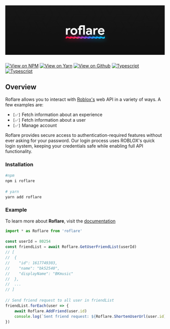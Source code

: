 
# <img src="https://github.com/roblox-js/core/blob/main/img/banner.png?raw=true">
[![View on NPM](https://img.shields.io/badge/View%20On%20NPM-0F0F0F?style=for-the-badge)](https://npmjs.com/package/roflare) [![View on Yarn](https://img.shields.io/badge/View%20On%20Yarn-0F0F0F?style=for-the-badge)](https://yarnpkg.com/package/roflare) [![View on Github](https://img.shields.io/badge/View%20On%20Github-0F0F0F?style=for-the-badge)](https://github.com/roblox-js/core) [![Typescript](https://img.shields.io/badge/roflare.ml-0F0F0F?style=for-the-badge)](https://docs.roflare.com/) [![Typescript](https://img.shields.io/badge/built%20with%20typescript-0F0F0F?style=for-the-badge)](https://typescript.com)

## Overview

Roflare allows you to interact with [Roblox's](https://roblox.com) web API in a variety of ways. A few examples are:
- `[✅]` Fetch information about an experience
- `[✅]` Fetch information about a user
- `[✅]` Manage account

Roflare provides secure access to authentication-required features without ever asking for your password. Our login process uses ROBLOX's quick login system, keeping your credentials safe while enabling full API functionality.

### Installation

```bash
#npm
npm i roflare

# yarn
yarn add roflare
```

### Example

To learn more about **Roflare**, visit the [documentation](https://docs.roflare.com)

```js
import * as Roflare from 'roflare'

const userId = 80254
const friendList = await Roflare.GetUserFriendList(userId)
// [
//  {
//    "id": 1617749303,
//    "name": "bk52540",
//    "displayName": "BKmusic"
//  },
//  ...
// ]

// Send friend request to all user in friendList
friendList.forEach(user => {
    await Roflare.AddFriend(user.id)
    console.log(`Sent friend request: ${Roflare.ShortenUserUrl(user.id))}`)
})
```